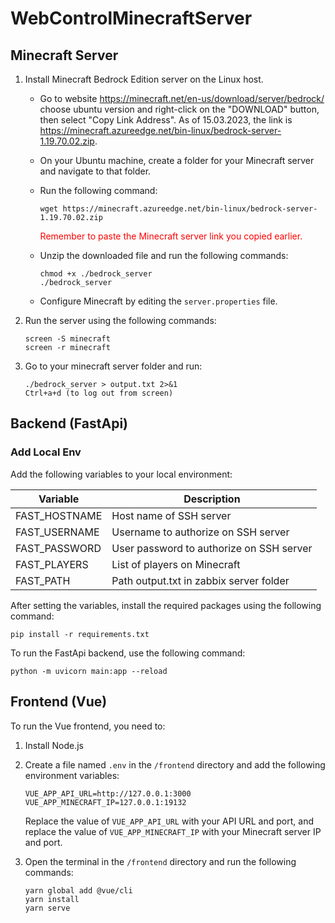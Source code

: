 # WebControlMinecraftServer

## Minecraft Server

1. Install Minecraft Bedrock Edition server on the Linux host.
   - Go to website https://minecraft.net/en-us/download/server/bedrock/ choose ubuntu version and right-click on the "DOWNLOAD" button, then select "Copy Link Address". As of 15.03.2023, the link is https://minecraft.azureedge.net/bin-linux/bedrock-server-1.19.70.02.zip.
   - On your Ubuntu machine, create a folder for your Minecraft server and navigate to that folder.
   - Run the following command:
   
     ```
     wget https://minecraft.azureedge.net/bin-linux/bedrock-server-1.19.70.02.zip
     ```
     <span style="color:red">Remember to paste the Minecraft server link you copied earlier.</span>
     
   - Unzip the downloaded file and run the following commands:
     
     ```
     chmod +x ./bedrock_server
     ./bedrock_server
     ```
     
   - Configure Minecraft by editing the `server.properties` file.

2. Run the server using the following commands:

    ```
    screen -S minecraft
    screen -r minecraft
    ```
3. Go to your minecraft server folder and run:
    ```
    ./bedrock_server > output.txt 2>&1
    Ctrl+a+d (to log out from screen)
    ```

## Backend (FastApi)

### Add Local Env

Add the following variables to your local environment:

|    Variable   | Description                                   |
| ------------- |-----------------------------------------------|
| FAST_HOSTNAME | Host name of SSH server                       |
| FAST_USERNAME | Username to authorize on SSH server            |
| FAST_PASSWORD | User password to authorize on SSH server       |
| FAST_PLAYERS  | List of players on Minecraft                   |
| FAST_PATH     | Path output.txt in zabbix server folder        |

After setting the variables, install the required packages using the following command:
```
pip install -r requirements.txt
```
To run the FastApi backend, use the following command:
```
python -m uvicorn main:app --reload
```

## Frontend (Vue)

To run the Vue frontend, you need to:

1. Install Node.js
2. Create a file named `.env` in the `/frontend` directory and add the following environment variables:
    ```
    VUE_APP_API_URL=http://127.0.0.1:3000
    VUE_APP_MINECRAFT_IP=127.0.0.1:19132
    ```

    Replace the value of `VUE_APP_API_URL` with your API URL and port, and replace the value of `VUE_APP_MINECRAFT_IP` with your Minecraft server IP and port.

3. Open the terminal in the `/frontend` directory and run the following commands:
    ```
    yarn global add @vue/cli
    yarn install
    yarn serve
    ```
